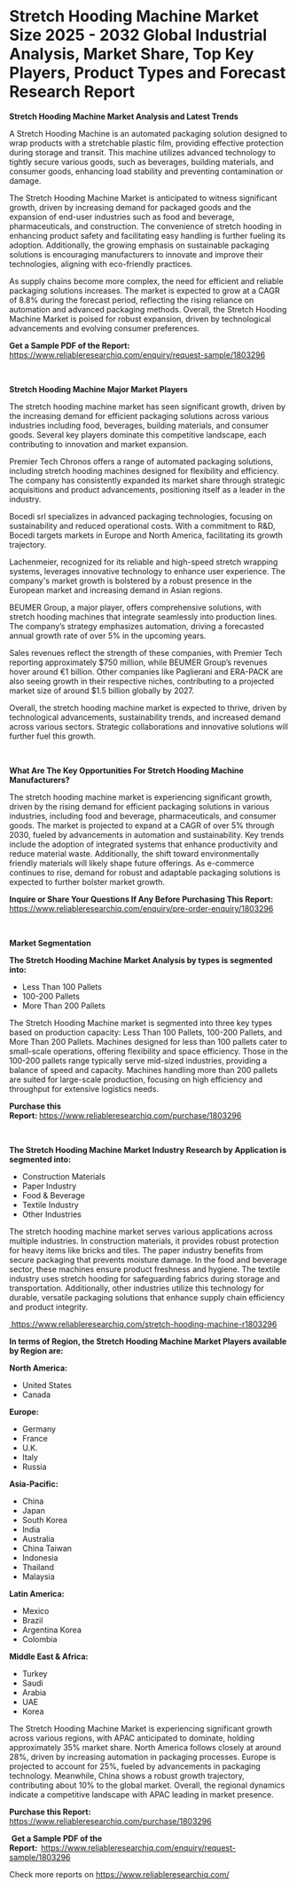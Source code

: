 <p><h1>Stretch Hooding Machine Market Size 2025 - 2032 Global Industrial Analysis, Market Share, Top Key Players, Product Types and Forecast Research Report</h1></p><p><strong>Stretch Hooding Machine Market Analysis and Latest Trends</strong></p>
<p><p>A Stretch Hooding Machine is an automated packaging solution designed to wrap products with a stretchable plastic film, providing effective protection during storage and transit. This machine utilizes advanced technology to tightly secure various goods, such as beverages, building materials, and consumer goods, enhancing load stability and preventing contamination or damage.</p><p>The Stretch Hooding Machine Market is anticipated to witness significant growth, driven by increasing demand for packaged goods and the expansion of end-user industries such as food and beverage, pharmaceuticals, and construction. The convenience of stretch hooding in enhancing product safety and facilitating easy handling is further fueling its adoption. Additionally, the growing emphasis on sustainable packaging solutions is encouraging manufacturers to innovate and improve their technologies, aligning with eco-friendly practices.</p><p>As supply chains become more complex, the need for efficient and reliable packaging solutions increases. The market is expected to grow at a CAGR of 8.8% during the forecast period, reflecting the rising reliance on automation and advanced packaging methods. Overall, the Stretch Hooding Machine Market is poised for robust expansion, driven by technological advancements and evolving consumer preferences.</p></p>
<p><strong>Get a Sample PDF of the Report:&nbsp;</strong> <a href="https://www.reliableresearchiq.com/enquiry/request-sample/1803296?utm_campaign=2396&utm_medium=2&utm_source=Github&utm_content=ia&utm_term=19022025&utm_id=stretch-hooding-machine">https://www.reliableresearchiq.com/enquiry/request-sample/1803296</a></p>
<p>&nbsp;</p>
<p><strong>Stretch Hooding Machine Major Market Players</strong></p>
<p><p>The stretch hooding machine market has seen significant growth, driven by the increasing demand for efficient packaging solutions across various industries including food, beverages, building materials, and consumer goods. Several key players dominate this competitive landscape, each contributing to innovation and market expansion.</p><p>Premier Tech Chronos offers a range of automated packaging solutions, including stretch hooding machines designed for flexibility and efficiency. The company has consistently expanded its market share through strategic acquisitions and product advancements, positioning itself as a leader in the industry.</p><p>Bocedi srl specializes in advanced packaging technologies, focusing on sustainability and reduced operational costs. With a commitment to R&D, Bocedi targets markets in Europe and North America, facilitating its growth trajectory.</p><p>Lachenmeier, recognized for its reliable and high-speed stretch wrapping systems, leverages innovative technology to enhance user experience. The company's market growth is bolstered by a robust presence in the European market and increasing demand in Asian regions.</p><p>BEUMER Group, a major player, offers comprehensive solutions, with stretch hooding machines that integrate seamlessly into production lines. The company’s strategy emphasizes automation, driving a forecasted annual growth rate of over 5% in the upcoming years.</p><p>Sales revenues reflect the strength of these companies, with Premier Tech reporting approximately $750 million, while BEUMER Group’s revenues hover around €1 billion. Other companies like Paglierani and ERA-PACK are also seeing growth in their respective niches, contributing to a projected market size of around $1.5 billion globally by 2027.</p><p>Overall, the stretch hooding machine market is expected to thrive, driven by technological advancements, sustainability trends, and increased demand across various sectors. Strategic collaborations and innovative solutions will further fuel this growth.</p></p>
<p>&nbsp;</p>
<p><strong>What Are The Key Opportunities For Stretch Hooding Machine Manufacturers?</strong></p>
<p><p>The stretch hooding machine market is experiencing significant growth, driven by the rising demand for efficient packaging solutions in various industries, including food and beverage, pharmaceuticals, and consumer goods. The market is projected to expand at a CAGR of over 5% through 2030, fueled by advancements in automation and sustainability. Key trends include the adoption of integrated systems that enhance productivity and reduce material waste. Additionally, the shift toward environmentally friendly materials will likely shape future offerings. As e-commerce continues to rise, demand for robust and adaptable packaging solutions is expected to further bolster market growth.</p></p>
<p><strong>Inquire or Share Your Questions If Any Before Purchasing This Report:</strong> <a href="https://www.reliableresearchiq.com/enquiry/pre-order-enquiry/1803296?utm_campaign=2396&utm_medium=2&utm_source=Github&utm_content=ia&utm_term=19022025&utm_id=stretch-hooding-machine">https://www.reliableresearchiq.com/enquiry/pre-order-enquiry/1803296</a></p>
<p>&nbsp;</p>
<p><strong>Market Segmentation</strong></p>
<p><strong>The Stretch Hooding Machine Market Analysis by types is segmented into:</strong></p>
<p><ul><li>Less Than 100 Pallets</li><li>100-200 Pallets</li><li>More Than 200 Pallets</li></ul></p>
<p><p>The Stretch Hooding Machine market is segmented into three key types based on production capacity: Less Than 100 Pallets, 100-200 Pallets, and More Than 200 Pallets. Machines designed for less than 100 pallets cater to small-scale operations, offering flexibility and space efficiency. Those in the 100-200 pallets range typically serve mid-sized industries, providing a balance of speed and capacity. Machines handling more than 200 pallets are suited for large-scale production, focusing on high efficiency and throughput for extensive logistics needs.</p></p>
<p><strong>Purchase this Report:&nbsp;</strong><a href="https://www.reliableresearchiq.com/purchase/1803296?utm_campaign=2396&utm_medium=2&utm_source=Github&utm_content=ia&utm_term=19022025&utm_id=stretch-hooding-machine">https://www.reliableresearchiq.com/purchase/1803296</a></p>
<p>&nbsp;</p>
<p><strong>The Stretch Hooding Machine Market Industry Research by Application is segmented into:</strong></p>
<p><ul><li>Construction Materials</li><li>Paper Industry</li><li>Food & Beverage</li><li>Textile Industry</li><li>Other Industries</li></ul></p>
<p><p>The stretch hooding machine market serves various applications across multiple industries. In construction materials, it provides robust protection for heavy items like bricks and tiles. The paper industry benefits from secure packaging that prevents moisture damage. In the food and beverage sector, these machines ensure product freshness and hygiene. The textile industry uses stretch hooding for safeguarding fabrics during storage and transportation. Additionally, other industries utilize this technology for durable, versatile packaging solutions that enhance supply chain efficiency and product integrity.</p></p>
<p><a href="https://www.reliableresearchiq.com/stretch-hooding-machine-r1803296?utm_campaign=2396&utm_medium=2&utm_source=Github&utm_content=ia&utm_term=19022025&utm_id=stretch-hooding-machine">&nbsp;https://www.reliableresearchiq.com/stretch-hooding-machine-r1803296</a></p>
<p><strong>In terms of Region, the Stretch Hooding Machine Market Players available by Region are:</strong></p>
<p>
    <p> <strong> North America: </strong>
        <ul>
            <li>United States</li>
            <li>Canada</li>
        </ul>
        </p> 
    <p> <strong> Europe: </strong>
        <ul>
            <li>Germany</li>
            <li>France</li>
            <li>U.K.</li>
            <li>Italy</li>
            <li>Russia</li>
        </ul>
        </p> 
    <p> <strong> Asia-Pacific: </strong>
        <ul>
            <li>China</li>
            <li>Japan</li>
            <li>South Korea</li>
            <li>India</li>
            <li>Australia</li>
            <li>China Taiwan</li>
            <li>Indonesia</li>
            <li>Thailand</li>
            <li>Malaysia</li>
        </ul>
        </p> 
    <p> <strong> Latin America: </strong>
        <ul>
            <li>Mexico</li>
            <li>Brazil</li>
            <li>Argentina Korea</li>
            <li>Colombia</li>
        </ul>
        </p> 
    <p> <strong> Middle East & Africa: </strong>
        <ul>
            <li>Turkey</li>
            <li>Saudi</li>
            <li>Arabia</li>
            <li>UAE</li>
            <li>Korea</li>
        </ul>
    </p>
    </p>
<p><p>The Stretch Hooding Machine Market is experiencing significant growth across various regions, with APAC anticipated to dominate, holding approximately 35% market share. North America follows closely at around 28%, driven by increasing automation in packaging processes. Europe is projected to account for 25%, fueled by advancements in packaging technology. Meanwhile, China shows a robust growth trajectory, contributing about 10% to the global market. Overall, the regional dynamics indicate a competitive landscape with APAC leading in market presence.</p></p>
<p><strong>Purchase this Report: </strong><a href="https://www.reliableresearchiq.com/purchase/1803296?utm_campaign=2396&utm_medium=2&utm_source=Github&utm_content=ia&utm_term=19022025&utm_id=stretch-hooding-machine">https://www.reliableresearchiq.com/purchase/1803296</a></p>
<p>&nbsp;<strong>Get a Sample PDF of the Report:&nbsp;&nbsp;</strong><a href="https://www.reliableresearchiq.com/enquiry/request-sample/1803296?utm_campaign=2396&utm_medium=2&utm_source=Github&utm_content=ia&utm_term=19022025&utm_id=stretch-hooding-machine">https://www.reliableresearchiq.com/enquiry/request-sample/1803296</a></p>
<p><strong></strong></p>
<p>Check more reports on <a href="https://www.reliableresearchiq.com/?utm_campaign=2396&utm_medium=2&utm_source=Github&utm_content=ia&utm_term=19022025&utm_id=stretch-hooding-machine">https://www.reliableresearchiq.com/</a></p>